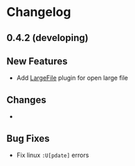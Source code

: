 # Changelog

## 0.4.2 (developing)

## New Features

 - Add [LargeFile](https://github.com/vim-scripts/LargeFile) plugin for open large file

## Changes

 - 

## Bug Fixes

 - Fix linux `:U[pdate]` errors
